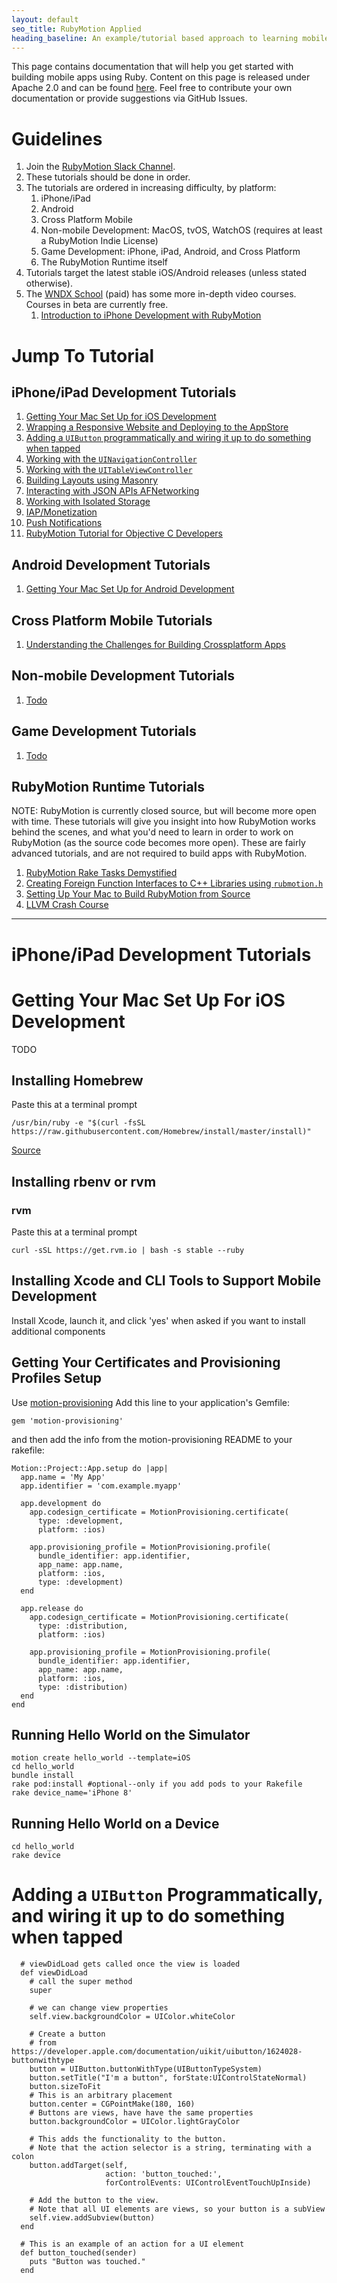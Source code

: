 ```yaml
---
layout: default
seo_title: RubyMotion Applied
heading_baseline: An example/tutorial based approach to learning mobile development with Ruby.
---
```


This page contains documentation that will help you get started with
building mobile apps using Ruby. Content on this page is released under
Apache 2.0 and can be found [here](http://github.com/amirrajan/rubymotion-applied).
Feel free to contribute your own documentation or provide suggestions
via GitHub Issues.

# Guidelines #

1. Join the [RubyMotion Slack Channel](https://motioneers.herokuapp.com/).
2. These tutorials should be done in order.
3. The tutorials are ordered in increasing difficulty, by platform:
   1. iPhone/iPad
   1. Android
   1. Cross Platform Mobile
   1. Non-mobile Development: MacOS, tvOS, WatchOS (requires at least a RubyMotion Indie License)
   1. Game Development: iPhone, iPad, Android, and Cross Platform
   1. The RubyMotion Runtime itself
4. Tutorials target the latest stable iOS/Android releases (unless stated otherwise).
5. The [WNDX School](https://wndx.school) (paid) has some more in-depth video courses. Courses in beta are currently free.
   1. [Introduction to iPhone Development with RubyMotion](https://wndx.school/p/introduction-to-iphone-development-with-rubymotion)

# Jump To Tutorial #

## iPhone/iPad Development Tutorials ##

1. [Getting Your Mac Set Up for iOS Development](#tutorial1)
1. [Wrapping a Responsive Website and Deploying to the AppStore](#todo)
1. [Adding a `UIButton` programmatically and wiring it up to do something when tapped](#tutorial3)
1. [Working with the `UINavigationController`](#todo)
1. [Working with the `UITableViewController`](#todo)
1. [Building Layouts using Masonry](#todo)
1. [Interacting with JSON APIs AFNetworking](#todo)
1. [Working with Isolated Storage](#todo)
1. [IAP/Monetization](#todo)
1. [Push Notifications](#todo)
1. [RubyMotion Tutorial for Objective C Developers](http://hboon.com/rubymotion-tutorial-for-objective-c-developers/)

## Android Development Tutorials ##

1. [Getting Your Mac Set Up for Android Development]()

## Cross Platform Mobile Tutorials ##

1. [Understanding the Challenges for Building Crossplatform Apps]()

## Non-mobile Development Tutorials ##

1. [Todo]()

## Game Development Tutorials ##

1. [Todo]()

## RubyMotion Runtime Tutorials

NOTE: RubyMotion is currently closed source, but will become more open
with time. These tutorials will give you insight into how RubyMotion
works behind the scenes, and what you'd need to learn in order to work
on RubyMotion (as the source code becomes more open). These are fairly
advanced tutorials, and are not required to build apps with RubyMotion.

1. [RubyMotion Rake Tasks Demystified]()
1. [Creating Foreign Function Interfaces to C++ Libraries using `rubmotion.h`]()
1. [Setting Up Your Mac to Build RubyMotion from Source]()
1. [LLVM Crash Course]()

<hr />

# iPhone/iPad Development Tutorials #

<span id="tutorial1"></span>

# Getting Your Mac Set Up For iOS Development #

TODO

## Installing Homebrew ##

Paste this at a terminal prompt
```
/usr/bin/ruby -e "$(curl -fsSL https://raw.githubusercontent.com/Homebrew/install/master/install)"
```
[Source](https://brew.sh/)

## Installing rbenv or rvm ##

### rvm

Paste this at a terminal prompt


```
curl -sSL https://get.rvm.io | bash -s stable --ruby
```

## Installing Xcode and CLI Tools to Support Mobile Development ##

Install Xcode, launch it, and click 'yes' when asked if you want to install additional components

## Getting Your Certificates and Provisioning Profiles Setup ##

Use [motion-provisioning](https://github.com/HipByte/motion-provisioning)
Add this line to your application's Gemfile:


~~~
gem 'motion-provisioning'
~~~

and then add the info from the motion-provisioning README to your rakefile:


~~~
Motion::Project::App.setup do |app|
  app.name = 'My App'
  app.identifier = 'com.example.myapp'

  app.development do
    app.codesign_certificate = MotionProvisioning.certificate(
      type: :development,
      platform: :ios)

    app.provisioning_profile = MotionProvisioning.profile(
      bundle_identifier: app.identifier,
      app_name: app.name,
      platform: :ios,
      type: :development)
  end

  app.release do
    app.codesign_certificate = MotionProvisioning.certificate(
      type: :distribution,
      platform: :ios)

    app.provisioning_profile = MotionProvisioning.profile(
      bundle_identifier: app.identifier,
      app_name: app.name,
      platform: :ios,
      type: :distribution)
  end
end
~~~

## Running Hello World on the Simulator ##


~~~
motion create hello_world --template=iOS
cd hello_world
bundle install
rake pod:install #optional--only if you add pods to your Rakefile
rake device_name='iPhone 8'
~~~


## Running Hello World on a Device ##

~~~
cd hello_world
rake device
~~~

<span id="tutorial3"></span>
# Adding a `UIButton` Programmatically, and wiring it up to do something when tapped #
~~~
  # viewDidLoad gets called once the view is loaded
  def viewDidLoad
    # call the super method
    super

    # we can change view properties
    self.view.backgroundColor = UIColor.whiteColor

    # Create a button
    # from https://developer.apple.com/documentation/uikit/uibutton/1624028-buttonwithtype
    button = UIButton.buttonWithType(UIButtonTypeSystem)
    button.setTitle("I'm a button", forState:UIControlStateNormal)
    button.sizeToFit
    # This is an arbitrary placement
    button.center = CGPointMake(180, 160)
    # Buttons are views, have have the same properties
    button.backgroundColor = UIColor.lightGrayColor

    # This adds the functionality to the button.
    # Note that the action selector is a string, terminating with a colon
    button.addTarget(self,
                     action: 'button_touched:',
                     forControlEvents: UIControlEventTouchUpInside)

    # Add the button to the view.
    # Note that all UI elements are views, so your button is a subView
    self.view.addSubview(button)
  end

  # This is an example of an action for a UI element
  def button_touched(sender)
    puts "Button was touched."
  end
  ~~~

